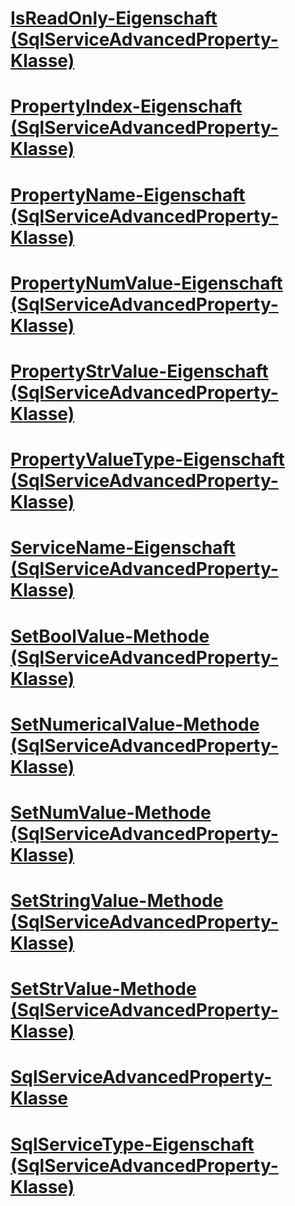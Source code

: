 # [IsReadOnly-Eigenschaft (SqlServiceAdvancedProperty-Klasse)](isreadonly-property-sqlserviceadvancedproperty-class.md)
# [PropertyIndex-Eigenschaft (SqlServiceAdvancedProperty-Klasse)](propertyindex-property-sqlserviceadvancedproperty-class.md)
# [PropertyName-Eigenschaft (SqlServiceAdvancedProperty-Klasse)](propertyname-property-sqlserviceadvancedproperty-class.md)
# [PropertyNumValue-Eigenschaft (SqlServiceAdvancedProperty-Klasse)](propertynumvalue-property-sqlserviceadvancedproperty-class.md)
# [PropertyStrValue-Eigenschaft (SqlServiceAdvancedProperty-Klasse)](propertystrvalue-property-sqlserviceadvancedproperty-class.md)
# [PropertyValueType-Eigenschaft (SqlServiceAdvancedProperty-Klasse)](propertyvaluetype-property-sqlserviceadvancedproperty-class.md)
# [ServiceName-Eigenschaft (SqlServiceAdvancedProperty-Klasse)](servicename-property-sqlserviceadvancedproperty-class.md)
# [SetBoolValue-Methode (SqlServiceAdvancedProperty-Klasse)](setboolvalue-method-sqlserviceadvancedproperty-class.md)
# [SetNumericalValue-Methode (SqlServiceAdvancedProperty-Klasse)](setnumericalvalue-method-sqlserviceadvancedproperty-class.md)
# [SetNumValue-Methode (SqlServiceAdvancedProperty-Klasse)](setnumvalue-method-sqlserviceadvancedproperty-class.md)
# [SetStringValue-Methode (SqlServiceAdvancedProperty-Klasse)](setstringvalue-method-sqlserviceadvancedproperty-class.md)
# [SetStrValue-Methode (SqlServiceAdvancedProperty-Klasse)](setstrvalue-method-sqlserviceadvancedproperty-class.md)
# [SqlServiceAdvancedProperty-Klasse](sqlserviceadvancedproperty-class.md)
# [SqlServiceType-Eigenschaft (SqlServiceAdvancedProperty-Klasse)](sqlservicetype-property-sqlserviceadvancedproperty-class.md)
